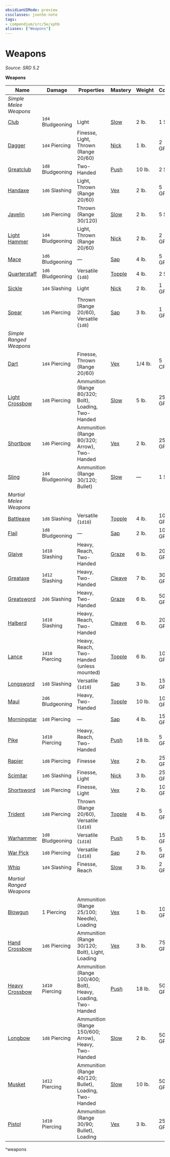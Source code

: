 ```yaml
---
obsidianUIMode: preview
cssclasses: json5e-note
tags:
- compendium/src/5e/xphb
aliases: ["Weapons"]
---
```

# Weapons
*Source: SRD 5.2* 

**Weapons**

| Name | Damage | Properties | Mastery | Weight | Cost |
|------|--------|------------|---------|--------|------|
| *Simple Melee Weapons* |
| [Club](compendium/items/club-xphb.md) | `1d4` Bludgeoning | Light | [Slow](rules/item-mastery.md#Slow) | 2 lb. | 1 SP |
| [Dagger](compendium/items/dagger-xphb.md) | `1d4` Piercing | Finesse, Light, Thrown (Range 20/60) | [Nick](rules/item-mastery.md#Nick) | 1 lb. | 2 GP |
| [Greatclub](compendium/items/greatclub-xphb.md) | `1d8` Bludgeoning | Two-Handed | [Push](rules/item-mastery.md#Push) | 10 lb. | 2 SP |
| [Handaxe](compendium/items/handaxe-xphb.md) | `1d6` Slashing | Light, Thrown (Range 20/60) | [Vex](rules/item-mastery.md#Vex) | 2 lb. | 5 GP |
| [Javelin](compendium/items/javelin-xphb.md) | `1d6` Piercing | Thrown (Range 30/120) | [Slow](rules/item-mastery.md#Slow) | 2 lb. | 5 SP |
| [Light Hammer](compendium/items/light-hammer-xphb.md) | `1d4` Bludgeoning | Light, Thrown (Range 20/60) | [Nick](rules/item-mastery.md#Nick) | 2 lb. | 2 GP |
| [Mace](compendium/items/mace-xphb.md) | `1d6` Bludgeoning | — | [Sap](rules/item-mastery.md#Sap) | 4 lb. | 5 GP |
| [Quarterstaff](compendium/items/quarterstaff-xphb.md) | `1d6` Bludgeoning | Versatile (`1d8`) | [Topple](rules/item-mastery.md#Topple) | 4 lb. | 2 SP |
| [Sickle](compendium/items/sickle-xphb.md) | `1d4` Slashing | Light | [Nick](rules/item-mastery.md#Nick) | 2 lb. | 1 GP |
| [Spear](compendium/items/spear-xphb.md) | `1d6` Piercing | Thrown (Range 20/60), Versatile (`1d8`) | [Sap](rules/item-mastery.md#Sap) | 3 lb. | 1 GP |
| *Simple Ranged Weapons* |
| [Dart](compendium/items/dart-xphb.md) | `1d4` Piercing | Finesse, Thrown (Range 20/60) | [Vex](rules/item-mastery.md#Vex) | 1/4 lb. | 5 CP |
| [Light Crossbow](compendium/items/light-crossbow-xphb.md) | `1d8` Piercing | Ammunition (Range 80/320; Bolt), Loading, Two-Handed | [Slow](rules/item-mastery.md#Slow) | 5 lb. | 25 GP |
| [Shortbow](compendium/items/shortbow-xphb.md) | `1d6` Piercing | Ammunition (Range 80/320; Arrow), Two-Handed | [Vex](rules/item-mastery.md#Vex) | 2 lb. | 25 GP |
| [Sling](compendium/items/sling-xphb.md) | `1d4` Bludgeoning | Ammunition (Range 30/120; Bullet) | [Slow](rules/item-mastery.md#Slow) | — | 1 SP |
| *Martial Melee Weapons* |
| [Battleaxe](compendium/items/battleaxe-xphb.md) | `1d8` Slashing | Versatile (`1d10`) | [Topple](rules/item-mastery.md#Topple) | 4 lb. | 10 GP |
| [Flail](compendium/items/flail-xphb.md) | `1d8` Bludgeoning | — | [Sap](rules/item-mastery.md#Sap) | 2 lb. | 10 GP |
| [Glaive](compendium/items/glaive-xphb.md) | `1d10` Slashing | Heavy, Reach, Two-Handed | [Graze](rules/item-mastery.md#Graze) | 6 lb. | 20 GP |
| [Greataxe](compendium/items/greataxe-xphb.md) | `1d12` Slashing | Heavy, Two-Handed | [Cleave](rules/item-mastery.md#Cleave) | 7 lb. | 30 GP |
| [Greatsword](compendium/items/greatsword-xphb.md) | `2d6` Slashing | Heavy, Two-Handed | [Graze](rules/item-mastery.md#Graze) | 6 lb. | 50 GP |
| [Halberd](compendium/items/halberd-xphb.md) | `1d10` Slashing | Heavy, Reach, Two-Handed | [Cleave](rules/item-mastery.md#Cleave) | 6 lb. | 20 GP |
| [Lance](compendium/items/lance-xphb.md) | `1d10` Piercing | Heavy, Reach, Two-Handed (unless mounted) | [Topple](rules/item-mastery.md#Topple) | 6 lb. | 10 GP |
| [Longsword](compendium/items/longsword-xphb.md) | `1d8` Slashing | Versatile (`1d10`) | [Sap](rules/item-mastery.md#Sap) | 3 lb. | 15 GP |
| [Maul](compendium/items/maul-xphb.md) | `2d6` Bludgeoning | Heavy, Two-Handed | [Topple](rules/item-mastery.md#Topple) | 10 lb. | 10 GP |
| [Morningstar](compendium/items/morningstar-xphb.md) | `1d8` Piercing | — | [Sap](rules/item-mastery.md#Sap) | 4 lb. | 15 GP |
| [Pike](compendium/items/pike-xphb.md) | `1d10` Piercing | Heavy, Reach, Two-Handed | [Push](rules/item-mastery.md#Push) | 18 lb. | 5 GP |
| [Rapier](compendium/items/rapier-xphb.md) | `1d8` Piercing | Finesse | [Vex](rules/item-mastery.md#Vex) | 2 lb. | 25 GP |
| [Scimitar](compendium/items/scimitar-xphb.md) | `1d6` Slashing | Finesse, Light | [Nick](rules/item-mastery.md#Nick) | 3 lb. | 25 GP |
| [Shortsword](compendium/items/shortsword-xphb.md) | `1d6` Piercing | Finesse, Light | [Vex](rules/item-mastery.md#Vex) | 2 lb. | 10 GP |
| [Trident](compendium/items/trident-xphb.md) | `1d8` Piercing | Thrown (Range 20/60), Versatile (`1d10`) | [Topple](rules/item-mastery.md#Topple) | 4 lb. | 5 GP |
| [Warhammer](compendium/items/warhammer-xphb.md) | `1d8` Bludgeoning | Versatile (`1d10`) | [Push](rules/item-mastery.md#Push) | 5 lb. | 15 GP |
| [War Pick](compendium/items/war-pick-xphb.md) | `1d8` Piercing | Versatile (`1d10`) | [Sap](rules/item-mastery.md#Sap) | 2 lb. | 5 GP |
| [Whip](compendium/items/whip-xphb.md) | `1d4` Slashing | Finesse, Reach | [Slow](rules/item-mastery.md#Slow) | 3 lb. | 2 GP |
| *Martial Ranged Weapons* |
| [Blowgun](compendium/items/blowgun-xphb.md) | 1 Piercing | Ammunition (Range 25/100; Needle), Loading | [Vex](rules/item-mastery.md#Vex) | 1 lb. | 10 GP |
| [Hand Crossbow](compendium/items/hand-crossbow-xphb.md) | `1d6` Piercing | Ammunition (Range 30/120; Bolt), Light, Loading | [Vex](rules/item-mastery.md#Vex) | 3 lb. | 75 GP |
| [Heavy Crossbow](compendium/items/heavy-crossbow-xphb.md) | `1d10` Piercing | Ammunition (Range 100/400; Bolt), Heavy, Loading, Two-Handed | [Push](rules/item-mastery.md#Push) | 18 lb. | 50 GP |
| [Longbow](compendium/items/longbow-xphb.md) | `1d8` Piercing | Ammunition (Range 150/600; Arrow), Heavy, Two-Handed | [Slow](rules/item-mastery.md#Slow) | 2 lb. | 50 GP |
| [Musket](compendium/items/musket-xphb.md) | `1d12` Piercing | Ammunition (Range 40/120; Bullet), Loading, Two-Handed | [Slow](rules/item-mastery.md#Slow) | 10 lb. | 500 GP |
| [Pistol](compendium/items/pistol-xphb.md) | `1d10` Piercing | Ammunition (Range 30/90; Bullet), Loading | [Vex](rules/item-mastery.md#Vex) | 3 lb. | 250 GP |
^weapons